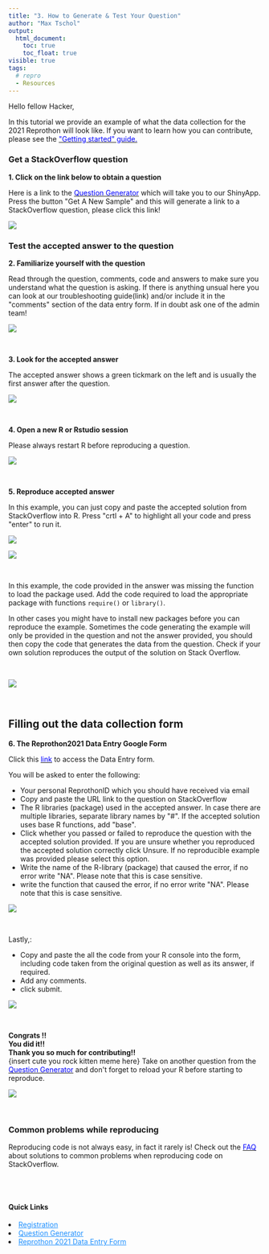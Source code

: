 ```yaml
---
title: "3. How to Generate & Test Your Question"
author: "Max Tschol"
output:
  html_document:
    toc: true
    toc_float: true
visible: true
tags:
  # repro
  - Resources
---
```


Hello fellow Hacker,  

In this tutorial we provide an example of what the data collection for the 2021 Reprothon will look like. If you want to learn how you can contribute, please see the [<span style="color: blue">"Getting started" guide.</span>](https://aberdeenstudygroup.github.io/studyGroup/Reprothon2021/Misc_resources/How_to_get_started_Reprothon2021/)


### Get a StackOverflow question

**1. Click on the link below to obtain a question**  

Here is a link to the [<span style="color: blue">Question Generator</span>](https://shiny.abdn.ac.uk/biostat/Reprothon/) which will take you to our ShinyApp. Press the button "Get A New Sample" and this will generate a link to a StackOverflow question, please click this link!

<p align=centre>
<img src="../images/quest_gen.png" style="max-width:100%;">
</p>


### Test the accepted answer to the question

**2. Familiarize yourself with the question**  

Read through the question, comments, code and answers to make sure you understand what the question is asking. If there is anything unsual here you can look at our troubleshooting guide(link) and/or include it in the "comments" section of the data entry form. If in doubt ask one of the admin team!


<p align=centre>
<img src="../images/stack_example3.png" style="max-width:100%;">
</p>
<br>

**3. Look for the accepted answer**  

The accepted answer shows a green tickmark on the left and is usually the first answer after the question.

<p align=centre>
<img src="../images/stack_example4.png" style="max-width:100%;">
</p>
<br>

**4. Open a new R or Rstudio session**  

Please always restart R before reproducing a question.

<p align=centre>
<img src="../images/open_r.png" style="max-width:100%;">
</p>
<br>

**5. Reproduce accepted answer**  

In this example, you can just copy and paste the accepted solution from StackOverflow into R. Press "crtl + A" to highlight all your code and press "enter" to run it.

<p align=centre>
<img src="../images/copy_paste_stack.png" style="max-width:100%;">
</p>

<p align=centre>
<img src="../images/copy_paste_stack_r.png" style="max-width:100%;">
</p>
<br>

In this example, the code provided in the answer was missing the function to load the package used. Add the code required to load the appropriate package with functions `require()` or `library()`.

In other cases you might have to install new packages before you can reproduce the example. Sometimes the code generating the example will only be provided in the question and not the answer provided, you should then copy the code that generates the data from the question.   Check if your own solution reproduces the output of the solution on Stack Overflow.

<br>

<p align=centre>
<img src="../images/r_pass.png" style="max-width:100%;">
</p>
<br>

## Filling out the data collection form 

**6. The Reprothon2021 Data Entry Google Form**  

Click this [<span style="color: blue">link</span>](https://docs.google.com/forms/d/e/1FAIpQLScnkiWlEgSmdAfwQjN-AvkqPmjAMi-D947jAr2YcABiEMYU9g/viewform) to access the Data Entry form. 

You will be asked to enter the following:  
- Your personal ReprothonID which you should have received via email   
- Copy and paste the URL link to the question on StackOverflow  
- The R libraries (package) used in the accepted answer. In case there are multiple libraries, separate library names by "#". If the accepted solution uses base R functions, add "base".  
- Click whether you passed or failed to reproduce the question with the accepted solution provided. If you are unsure whether you reproduced the accepted solution correctly click Unsure. If no reproducible example was provided please select this option.  
- Write the name of the R-library (package) that caused the error, if no error write "NA". Please note that this is case sensitive.  
- write the function that caused the error, if no error write "NA". Please note that this is case sensitive. 

<p align=centre>
<img src="../images/fill_gform2.png" style="max-width:100%;">
</p>
<br>

Lastly,:   
- Copy and paste the all the code from your R console into the form, including code taken from the original question as well as its answer, if required.  
- Add any comments.  
- click submit.  
 
 
<p align=centre>
<img src="../images/fill_gform3.png" style="max-width:70%;">
</p>
<br>

**Congrats !!**  
**You did it!!**  
**Thank you so much for contributing!!**   
{insert cute you rock kitten meme here}
Take on another question from the [<span style="color: blue">Question Generator</span>](https://shiny.abdn.ac.uk/biostat/Reprothon/) and don't forget to reload your R before starting to reproduce.  

<p align=centre>
<img src="../images/submit2.png" style="max-width:70%;">
</p>
<br>

### Common problems while reproducing  

Reproducing code is not always easy, in fact it rarely is! Check out the [<span style="color: blue">FAQ</span>](https://aberdeenstudygroup.github.io/studyGroup/Reprothon2021/Misc_resources/faq/) about solutions to common problems when reproducing code on StackOverflow.  


<br>
<br>
<div>
  <h4 id="Shortcuts">Quick Links</h4>
<li>
  <a href="https://forms.gle/u4QcUBRfieV2H7fV9" style="color:DodgerBlue">Registration</a></li>
<li>
  <a href="https://shiny.abdn.ac.uk/biostat/Reprothon/" style="color:DodgerBlue">Question Generator</a></li>
<li>
  <a href="https://docs.google.com/forms/d/e/1FAIpQLScnkiWlEgSmdAfwQjN-AvkqPmjAMi-D947jAr2YcABiEMYU9g/viewform" style="color:DodgerBlue">Reprothon 2021 Data Entry Form</a></li>
  
</div>

